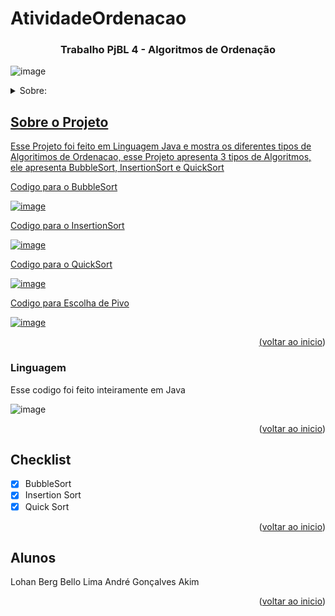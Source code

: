  # AtividadeOrdenacao

<a name="readme-top"></a>

  <h3 align="center">Trabalho PjBL 4 - Algoritmos de Ordenação</h3>


  ![image](https://github.com/nahoL13/AtividadeOrdenacao/assets/107220113/4422633e-77a8-4f91-8f03-90ae150530b3)


<details>
  <summary>Sobre: </summary>
  <ol>
    <li>
      <a href="#about-the-project">Sobre o Projeto</a>
    </li>
    <li><a href="#usage">Prints</a></li>
    <li><a href="#roadmap">Checklist</a></li>
    <li><a href="#Linguagem">Linguagem</a></li>
    <li><a href="#contact">Alunos/a></li>
  </ol>
</details>



<!-- ABOUT THE PROJECT -->
## Sobre o Projeto

Esse Projeto foi feito em Linguagem Java e mostra os diferentes tipos de Algoritimos de Ordenacao, esse Projeto apresenta 3 tipos de Algoritmos, ele apresenta BubbleSort, InsertionSort e QuickSort


Codigo para o BubbleSort

![image](https://github.com/nahoL13/AtividadeOrdenacao/assets/107220113/6853a823-1a78-4e99-8497-1c89313440d3)

Codigo para o InsertionSort

![image](https://github.com/nahoL13/AtividadeOrdenacao/assets/107220113/aac7634f-93d6-435c-8470-913d4d0b77dd)

Codigo para o QuickSort

![image](https://github.com/nahoL13/AtividadeOrdenacao/assets/107220113/bd5df44e-f81c-4d22-a3bd-aab7e9720cac)

Codigo para Escolha de Pivo

![image](https://github.com/nahoL13/AtividadeOrdenacao/assets/107220113/43721b82-af93-46ec-95f3-b8b38ac9612e)


<p align="right">(<a href="#readme-top">voltar ao inicio</a>)</p>



### Linguagem

Esse codigo foi feito inteiramente em Java

![image](https://github.com/nahoL13/AtividadeOrdenacao/assets/107220113/7e0cbf55-bb4a-4511-8385-f43e114c072d)


<p align="right">(<a href="#readme-top">voltar ao inicio</a>)</p>


## Checklist

- [x] BubbleSort
- [x] Insertion Sort
- [x] Quick Sort

<p align="right">(<a href="#readme-top">voltar ao inicio</a>)</p>




<!-- CONTACT -->
## Alunos

Lohan Berg Bello Lima
André Gonçalves Akim


<p align="right">(<a href="#readme-top">voltar ao inicio</a>)</p>


